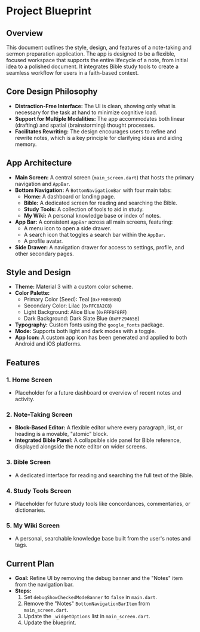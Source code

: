 
# Project Blueprint

## Overview

This document outlines the style, design, and features of a note-taking and sermon preparation application. The app is designed to be a flexible, focused workspace that supports the entire lifecycle of a note, from initial idea to a polished document. It integrates Bible study tools to create a seamless workflow for users in a faith-based context.

## Core Design Philosophy

*   **Distraction-Free Interface:** The UI is clean, showing only what is necessary for the task at hand to minimize cognitive load.
*   **Support for Multiple Modalities:** The app accommodates both linear (drafting) and spatial (brainstorming) thought processes.
*   **Facilitates Rewriting:** The design encourages users to refine and rewrite notes, which is a key principle for clarifying ideas and aiding memory.

## App Architecture

*   **Main Screen:** A central screen (`main_screen.dart`) that hosts the primary navigation and `AppBar`.
*   **Bottom Navigation:** A `BottomNavigationBar` with four main tabs:
    *   **Home:** A dashboard or landing page.
    *   **Bible:** A dedicated screen for reading and searching the Bible.
    *   **Study Tools:** A collection of tools to aid in study.
    *   **My Wiki:** A personal knowledge base or index of notes.
*   **App Bar:** A consistent `AppBar` across all main screens, featuring:
    *   A menu icon to open a side drawer.
    *   A search icon that toggles a search bar within the `AppBar`.
    *   A profile avatar.
*   **Side Drawer:** A navigation drawer for access to settings, profile, and other secondary pages.

## Style and Design

*   **Theme:** Material 3 with a custom color scheme.
*   **Color Palette:**
    *   Primary Color (Seed): Teal (`0xFF008080`)
    *   Secondary Color: Lilac (`0xFFC8A2C8`)
    *   Light Background: Alice Blue (`0xFFF0F8FF`)
    *   Dark Background: Dark Slate Blue (`0xFF29465B`)
*   **Typography:** Custom fonts using the `google_fonts` package.
*   **Mode:** Supports both light and dark modes with a toggle.
*   **App Icon:** A custom app icon has been generated and applied to both Android and iOS platforms.

## Features

### 1. Home Screen

*   Placeholder for a future dashboard or overview of recent notes and activity.

### 2. Note-Taking Screen

*   **Block-Based Editor:** A flexible editor where every paragraph, list, or heading is a movable, "atomic" block.
*   **Integrated Bible Panel:** A collapsible side panel for Bible reference, displayed alongside the note editor on wider screens.

### 3. Bible Screen

*   A dedicated interface for reading and searching the full text of the Bible.

### 4. Study Tools Screen

*   Placeholder for future study tools like concordances, commentaries, or dictionaries.

### 5. My Wiki Screen

*   A personal, searchable knowledge base built from the user's notes and tags.

## Current Plan

*   **Goal:** Refine UI by removing the debug banner and the "Notes" item from the navigation bar.
*   **Steps:**
    1. Set `debugShowCheckedModeBanner` to `false` in `main.dart`.
    2. Remove the "Notes" `BottomNavigationBarItem` from `main_screen.dart`.
    3. Update the `_widgetOptions` list in `main_screen.dart`.
    4. Update the blueprint.
